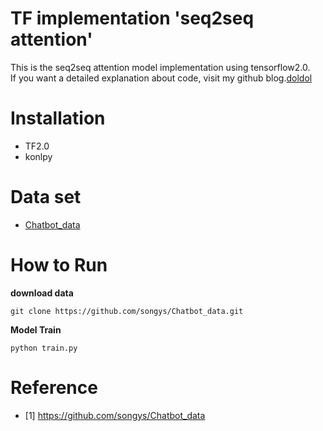 # TF implementation 'seq2seq attention'

This is the seq2seq attention model implementation using tensorflow2.0.<br/>
If you want a detailed explanation about code, visit my github blog.[doldol](https://doldolee.github.io/categories/)

# Installation
- TF2.0
- konlpy

# Data set
- [Chatbot_data](https://github.com/songys/Chatbot_data)

# How to Run

**download data**
```
git clone https://github.com/songys/Chatbot_data.git
```

**Model Train**
```
python train.py
```

# Reference
- [1] https://github.com/songys/Chatbot_data





